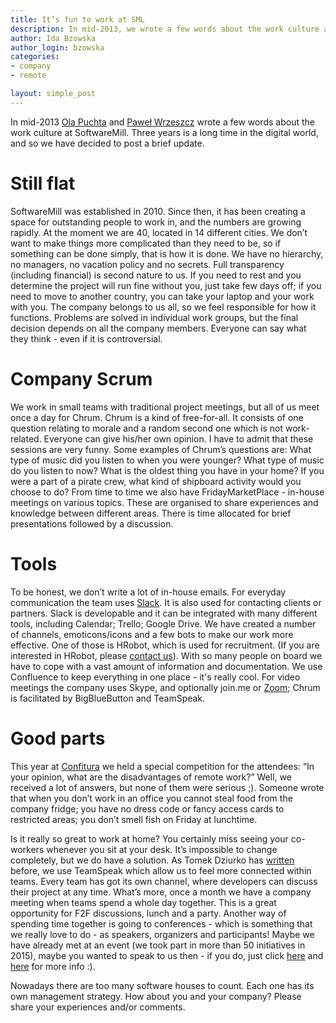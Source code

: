 ```yaml
---
title: It’s fun to work at SML
description: In mid-2013, we wrote a few words about the work culture at SoftwareMill. Three years is a long time in the digital world, and so we have decided to post a brief update.
author: Ida Bzowska
author_login: bzowska
categories:
- company
- remote

layout: simple_post
---
```


In mid-2013 [Ola Puchta](https://softwaremill.com/online-meeting-that-works) and [Paweł Wrzeszcz](https://softwaremill.com/20-ceos-in-one-company) wrote a few words about the work culture at SoftwareMill. Three years is a long time in the digital world, and so we have decided to post a brief update.

# Still flat
SoftwareMill was established in 2010. Since then, it has been creating a space for outstanding people to work in, and the numbers are growing rapidly. At the moment we are 40, located in 14 different cities. We don’t want to make things more complicated than they need to be, so if something can be done simply, that is how it is done. 
We have no hierarchy, no managers, no vacation policy and no secrets. Full transparency (including financial) is second nature to us.  If you need to rest and you determine the project will run fine without you, just take few days off; if you need to move to another country, you can take your laptop and your work with you. The company belongs to us all, so we feel responsible for how it functions. Problems are solved in individual work groups, but the final decision depends on all the company members. Everyone can say what they think - even if it is controversial.

# Company Scrum
We work in small teams with traditional project meetings, but all of us meet once a day for Chrum. Chrum is a kind of free-for-all. It consists of one question relating to morale and a random second one which is not work-related. Everyone can give his/her own opinion. I have to admit that these sessions are very funny. Some examples of Chrum’s questions are: 
What type of music did you listen to when you were younger? What type of music do you listen to now?
What is the oldest thing you have in your home?
If you were a part of a pirate crew, what kind of shipboard activity would you choose to do?
From time to time we also have FridayMarketPlace - in-house meetings on various topics. These are organised to share experiences and knowledge between different areas. There is time allocated for brief presentations followed by a discussion. 

# Tools 
To be honest, we don’t write a lot of in-house emails. For everyday communication the team uses [Slack](https://softwaremill.com/skype-hipchat-slack-quest/). It is also used for contacting clients or partners. Slack is developable and it can be integrated with many different tools, including Calendar; Trello; Google Drive. We have created a number of channels, emoticons/icons and a few bots to make our work more effective. One of those is HRobot, which is used for recruitment. (If you are interested in HRobot, please [contact us](https://softwaremill.com/contact)).
With so many people on board we have to cope with a vast amount of information and documentation. We use Confluence to keep everything in one place - it's really cool.
For video meetings the company uses Skype, and optionally join.me or [Zoom](https://zoom.us); Chrum is facilitated by BigBlueButton and TeamSpeak.

# Good parts
This year at [Confitura](http://2016.confitura.pl/#/) we held a special competition for the attendees: “In your opinion, what are the disadvantages of remote work?” Well, we received a lot of answers, but none of them were serious ;). Someone wrote that when you don’t work in an office you cannot steal food from the company fridge; you have no dress code or fancy access cards to restricted areas; you don’t smell fish on Friday at lunchtime.

Is it really so great to work at home? You certainly miss seeing your co-workers whenever you sit at your desk. It’s impossible to change completely, but we do have a solution. As Tomek Dziurko has [written](https://softwaremill.com/six-steps-to-improve-your-remote-communication-with-teamspeak) before, we use TeamSpeak which allow us to feel more connected within teams. Every team has got its own channel, where developers can discuss their project at any time. What’s more, once a month we have a company meeting when teams spend a whole day together. This is a great opportunity for F2F discussions, lunch and a party. Another way of spending time together is going to conferences - which is something that we really love to do - as speakers, organizers and participants! Maybe we have already met at an event (we took part in more than 50 initiatives in 2015), maybe you wanted to speak to us then - if you do, just click [here](https://www.facebook.com/SoftwareMill/posts/860447507394496) and [here](https://github.com/softwaremill/it-cfp-list) for more info :).

Nowadays there are too many software houses to count. Each one has its own management strategy. How about you and your company? Please share your experiences and/or comments.